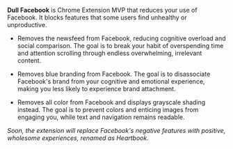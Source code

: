 **Dull Facebook** is Chrome Extension MVP that reduces your use of Facebook. It blocks features that some users find unhealthy or unproductive.

 - Removes the newsfeed from Facebook, reducing cognitive overload and
   social comparison. The goal is to break your habit of overspending
   time and attention scrolling through endless overwhelming, irrelevant
   content.

 - Removes blue branding from Facebook. The goal is to
   disassociate Facebook's brand from your cognitive and emotional
   experience, making you less likely to experience brand attachment.

 - Removes all color from Facebook and displays grayscale shading
   instead. The goal is to prevent colors and enticing images from
   engaging you, while text and navigation remains readable.

*Soon, the extension will replace Facebook's negative features with positive, wholesome experiences, renamed as Heartbook.*
